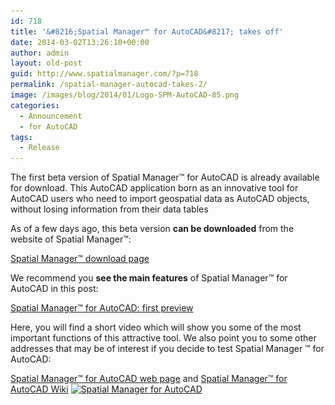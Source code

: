 ```yaml
---
id: 718
title: '&#8216;Spatial Manager™ for AutoCAD&#8217; takes off'
date: 2014-03-02T13:26:10+00:00
author: admin
layout: old-post
guid: http://www.spatialmanager.com/?p=718
permalink: /spatial-manager-autocad-takes-2/
image: /images/blog/2014/01/Logo-SPM-AutoCAD-85.png
categories:
  - Announcement
  - for AutoCAD
tags:
  - Release
---
```

The first beta version of Spatial Manager™ for AutoCAD is already available for download. This AutoCAD application born as an innovative tool for AutoCAD users who need to import geospatial data as AutoCAD objects, without losing information from their data tables<!--more-->

As of a few days ago, this beta version **can be downloaded** from the website of Spatial Manager™:

<a title="Spatial Manager™ download page" href="http://www.spatialmanager.com/downloads/" target="_blank" rel="nofollow">Spatial Manager™ download page</a>

We recommend you **see the main features** of Spatial Manager™ for AutoCAD in this post:

<a title="Spatial Manager™ for AutoCAD: first preview" href="http://www.spatialmanager.com/spatial-manager-autocad-first-preview/" target="_blank" rel="nofollow">Spatial Manager™ for AutoCAD: first preview</a>

Here, you will find a short video which will show you some of the most important functions of this attractive tool. We also point you to some other addresses that may be of interest if you decide to test Spatial Manager ™ for AutoCAD:

<a title="Spatial Manager™ for AutoCAD web page" href="http://www.spatialmanager.com/spm-forautocad/" target="_blank" rel="nofollow">Spatial Manager™ for AutoCAD web page</a> and <a title="Spatial Manager™ for AutoCAD Wiki" href="http://wiki.spatialmanager.com/index.php/Spatial_Manager%E2%84%A2_for_AutoCAD" target="_blank" rel="nofollow">Spatial Manager™ for AutoCAD Wiki</a> <a href="/images/blog/2014/03/Spatial-Manager-for-AutoCAD.png" target="_blank" rel="nofollow"><img src="/images/blog/2014/03/Spatial-Manager-for-AutoCAD-300x168.png" alt="Spatial Manager for AutoCAD" width="300" height="168" srcset="/images/blog/2014/03/Spatial-Manager-for-AutoCAD-300x168.png 300w, /images/blog/2014/03/Spatial-Manager-for-AutoCAD-1024x576.png 1024w, /images/blog/2014/03/Spatial-Manager-for-AutoCAD-624x351.png 624w, /images/blog/2014/03/Spatial-Manager-for-AutoCAD.png 1280w" sizes="(max-width: 300px) 100vw, 300px" /></a>